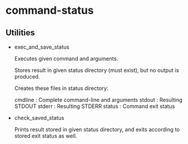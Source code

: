 command-status
==============

Utilities
---------

  * exec_and_save_status

    Executes given command and arguments.

    Stores result in given status directory (must exist), but no output
    is produced.

    Creates these files in status directory:

      cmdline : Complete command-line and arguments
      stdout  : Resulting STDOUT
      stderr  : Resulting STDERR
      status  : Command exit status

  * check_saved_status

    Prints result stored in given status directory, and exits according
    to stored exit status as well.

